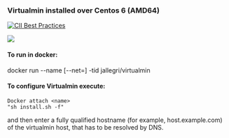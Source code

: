 ### Virtualmin installed over Centos 6 (AMD64)

[![CII Best Practices](https://bestpractices.coreinfrastructure.org/projects/3171/badge)](https://bestpractices.coreinfrastructure.org/projects/3171)

[![](https://images.microbadger.com/badges/image/jallegri/virtualmin.svg)](https://microbadger.com/images/jallegri/virtualmin "Get your own image badge on microbadger.com")

#### To run in docker:
docker run --name <name> [--net=<net>] -tid jallegri/virtualmin

#### To configure Virtualmin execute:
```
Docker attach <name>
"sh install.sh -f" 
```
and then enter a fully qualified hostname (for example, host.example.com) of the virtualmin host, that has to be resolved by DNS.

